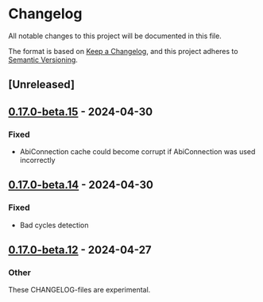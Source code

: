 # Changelog
All notable changes to this project will be documented in this file.

The format is based on [Keep a Changelog](https://keepachangelog.com/en/1.0.0/),
and this project adheres to [Semantic Versioning](https://semver.org/spec/v2.0.0.html).

## [Unreleased]

## [0.17.0-beta.15](https://github.com/avl/savefile/compare/savefile-derive-v0.17.0-beta.14...savefile-derive-v0.17.0-beta.15) - 2024-04-30

### Fixed
- AbiConnection cache could become corrupt if AbiConnection was used incorrectly

## [0.17.0-beta.14](https://github.com/avl/savefile/compare/savefile-derive-v0.17.0-beta.13...savefile-derive-v0.17.0-beta.14) - 2024-04-30

### Fixed
- Bad cycles detection

## [0.17.0-beta.12](https://github.com/avl/savefile/compare/savefile-derive-v0.17.0-beta.11...savefile-derive-v0.17.0-beta.12) - 2024-04-27

### Other
These CHANGELOG-files are experimental.